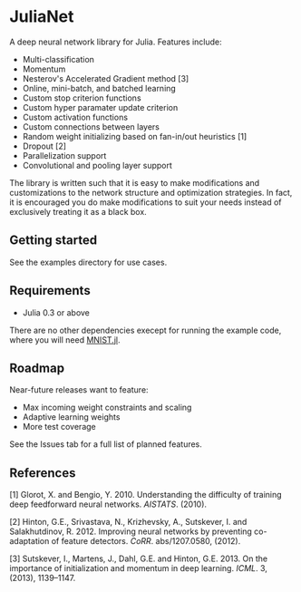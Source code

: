 JuliaNet
========

A deep neural network library for Julia. Features include:

-   Multi-classification
-   Momentum
-   Nesterov's Accelerated Gradient method [3]
-   Online, mini-batch, and batched learning
-   Custom stop criterion functions
-   Custom hyper paramater update criterion
-   Custom activation functions
-   Custom connections between layers
-   Random weight initializing based on fan-in/out heuristics [1]
-   Dropout [2]
-   Parallelization support
-   Convolutional and pooling layer support

The library is written such that it is easy to make modifications and
customizations to the network structure and optimization strategies. In
fact, it is encouraged you do make modifications to suit your needs
instead of exclusively treating it as a black box.


Getting started
---------------

See the examples directory for use cases.


Requirements
------------

-   Julia 0.3 or above

There are no other dependencies execept for running the example code,
where you will need
[MNIST.jl](https://github.com/johnmyleswhite/MNIST.jl).


Roadmap
-------

Near-future releases want to feature:

-   Max incoming weight constraints and scaling
-   Adaptive learning weights
-   More test coverage

See the Issues tab for a full list of planned features.


References
----------

[1] Glorot, X. and Bengio, Y. 2010. Understanding the difficulty of
training deep feedforward neural networks. *AISTATS*. (2010).

[2] Hinton, G.E., Srivastava, N., Krizhevsky, A., Sutskever, I. and
Salakhutdinov, R. 2012. Improving neural networks by preventing
co-adaptation of feature detectors. *CoRR*. abs/1207.0580, (2012).

[3] Sutskever, I., Martens, J., Dahl, G.E. and Hinton, G.E. 2013. On the
importance of initialization and momentum in deep learning. *ICML*. 3,
(2013), 1139–1147.

